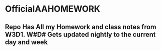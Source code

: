# OfficialAAHOMEWORK


## Repo Has All my Homework and class notes from W3D1. W#D# Gets updated nightly to the current day and week
